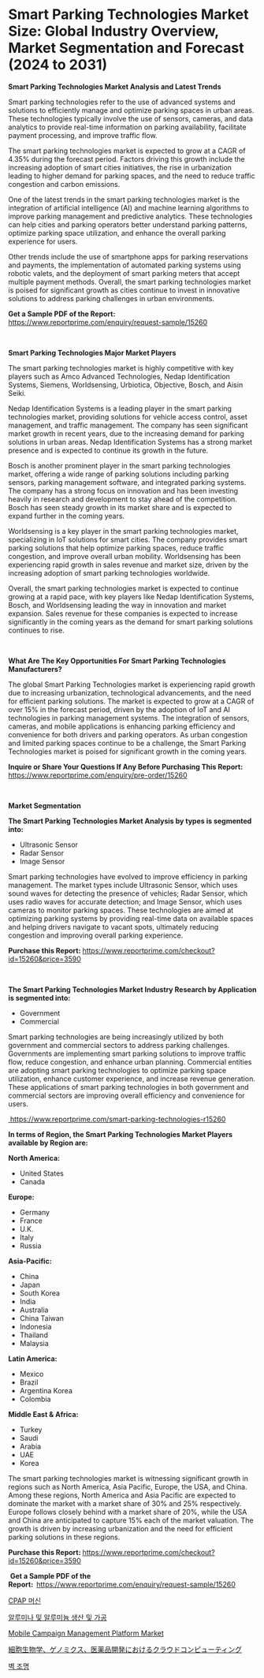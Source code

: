 <p><h1>Smart Parking Technologies Market Size: Global Industry Overview, Market Segmentation and Forecast (2024 to 2031)</h1></p><p><strong>Smart Parking Technologies Market Analysis and Latest Trends</strong></p>
<p><p>Smart parking technologies refer to the use of advanced systems and solutions to efficiently manage and optimize parking spaces in urban areas. These technologies typically involve the use of sensors, cameras, and data analytics to provide real-time information on parking availability, facilitate payment processing, and improve traffic flow.</p><p>The smart parking technologies market is expected to grow at a CAGR of 4.35% during the forecast period. Factors driving this growth include the increasing adoption of smart cities initiatives, the rise in urbanization leading to higher demand for parking spaces, and the need to reduce traffic congestion and carbon emissions.</p><p>One of the latest trends in the smart parking technologies market is the integration of artificial intelligence (AI) and machine learning algorithms to improve parking management and predictive analytics. These technologies can help cities and parking operators better understand parking patterns, optimize parking space utilization, and enhance the overall parking experience for users.</p><p>Other trends include the use of smartphone apps for parking reservations and payments, the implementation of automated parking systems using robotic valets, and the deployment of smart parking meters that accept multiple payment methods. Overall, the smart parking technologies market is poised for significant growth as cities continue to invest in innovative solutions to address parking challenges in urban environments.</p></p>
<p><strong>Get a Sample PDF of the Report:&nbsp;</strong> <a href="https://www.reportprime.com/enquiry/request-sample/15260">https://www.reportprime.com/enquiry/request-sample/15260</a></p>
<p>&nbsp;</p>
<p><strong>Smart Parking Technologies Major Market Players</strong></p>
<p><p>The smart parking technologies market is highly competitive with key players such as Amco Advanced Technologies, Nedap Identification Systems, Siemens, Worldsensing, Urbiotica, Objective, Bosch, and Aisin Seiki. </p><p>Nedap Identification Systems is a leading player in the smart parking technologies market, providing solutions for vehicle access control, asset management, and traffic management. The company has seen significant market growth in recent years, due to the increasing demand for parking solutions in urban areas. Nedap Identification Systems has a strong market presence and is expected to continue its growth in the future.</p><p>Bosch is another prominent player in the smart parking technologies market, offering a wide range of parking solutions including parking sensors, parking management software, and integrated parking systems. The company has a strong focus on innovation and has been investing heavily in research and development to stay ahead of the competition. Bosch has seen steady growth in its market share and is expected to expand further in the coming years.</p><p>Worldsensing is a key player in the smart parking technologies market, specializing in IoT solutions for smart cities. The company provides smart parking solutions that help optimize parking spaces, reduce traffic congestion, and improve overall urban mobility. Worldsensing has been experiencing rapid growth in sales revenue and market size, driven by the increasing adoption of smart parking technologies worldwide.</p><p>Overall, the smart parking technologies market is expected to continue growing at a rapid pace, with key players like Nedap Identification Systems, Bosch, and Worldsensing leading the way in innovation and market expansion. Sales revenue for these companies is expected to increase significantly in the coming years as the demand for smart parking solutions continues to rise.</p></p>
<p>&nbsp;</p>
<p><strong>What Are The Key Opportunities For Smart Parking Technologies Manufacturers?</strong></p>
<p><p>The global Smart Parking Technologies market is experiencing rapid growth due to increasing urbanization, technological advancements, and the need for efficient parking solutions. The market is expected to grow at a CAGR of over 15% in the forecast period, driven by the adoption of IoT and AI technologies in parking management systems. The integration of sensors, cameras, and mobile applications is enhancing parking efficiency and convenience for both drivers and parking operators. As urban congestion and limited parking spaces continue to be a challenge, the Smart Parking Technologies market is poised for significant growth in the coming years.</p></p>
<p><strong>Inquire or Share Your Questions If Any Before Purchasing This Report:</strong> <a href="https://www.reportprime.com/enquiry/pre-order/15260">https://www.reportprime.com/enquiry/pre-order/15260</a></p>
<p>&nbsp;</p>
<p><strong>Market Segmentation</strong></p>
<p><strong>The Smart Parking Technologies Market Analysis by types is segmented into:</strong></p>
<p><ul><li>Ultrasonic Sensor</li><li>Radar Sensor</li><li>Image Sensor</li></ul></p>
<p><p>Smart parking technologies have evolved to improve efficiency in parking management. The market types include Ultrasonic Sensor, which uses sound waves for detecting the presence of vehicles; Radar Sensor, which uses radio waves for accurate detection; and Image Sensor, which uses cameras to monitor parking spaces. These technologies are aimed at optimizing parking systems by providing real-time data on available spaces and helping drivers navigate to vacant spots, ultimately reducing congestion and improving overall parking experience.</p></p>
<p><strong>Purchase this Report:&nbsp;</strong><a href="https://www.reportprime.com/checkout?id=15260&price=3590">https://www.reportprime.com/checkout?id=15260&price=3590</a></p>
<p>&nbsp;</p>
<p><strong>The Smart Parking Technologies Market Industry Research by Application is segmented into:</strong></p>
<p><ul><li>Government</li><li>Commercial</li></ul></p>
<p><p>Smart parking technologies are being increasingly utilized by both government and commercial sectors to address parking challenges. Governments are implementing smart parking solutions to improve traffic flow, reduce congestion, and enhance urban planning. Commercial entities are adopting smart parking technologies to optimize parking space utilization, enhance customer experience, and increase revenue generation. These applications of smart parking technologies in both government and commercial sectors are improving overall efficiency and convenience for users.</p></p>
<p><a href="https://www.reportprime.com/smart-parking-technologies-r15260">&nbsp;https://www.reportprime.com/smart-parking-technologies-r15260</a></p>
<p><strong>In terms of Region, the Smart Parking Technologies Market Players available by Region are:</strong></p>
<p>
    <p> <strong> North America: </strong>
        <ul>
            <li>United States</li>
            <li>Canada</li>
        </ul>
        </p> 
    <p> <strong> Europe: </strong>
        <ul>
            <li>Germany</li>
            <li>France</li>
            <li>U.K.</li>
            <li>Italy</li>
            <li>Russia</li>
        </ul>
        </p> 
    <p> <strong> Asia-Pacific: </strong>
        <ul>
            <li>China</li>
            <li>Japan</li>
            <li>South Korea</li>
            <li>India</li>
            <li>Australia</li>
            <li>China Taiwan</li>
            <li>Indonesia</li>
            <li>Thailand</li>
            <li>Malaysia</li>
        </ul>
        </p> 
    <p> <strong> Latin America: </strong>
        <ul>
            <li>Mexico</li>
            <li>Brazil</li>
            <li>Argentina Korea</li>
            <li>Colombia</li>
        </ul>
        </p> 
    <p> <strong> Middle East & Africa: </strong>
        <ul>
            <li>Turkey</li>
            <li>Saudi</li>
            <li>Arabia</li>
            <li>UAE</li>
            <li>Korea</li>
        </ul>
    </p>
    </p>
<p><p>The smart parking technologies market is witnessing significant growth in regions such as North America, Asia Pacific, Europe, the USA, and China. Among these regions, North America and Asia Pacific are expected to dominate the market with a market share of 30% and 25% respectively. Europe follows closely behind with a market share of 20%, while the USA and China are anticipated to capture 15% each of the market valuation. The growth is driven by increasing urbanization and the need for efficient parking solutions in these regions.</p></p>
<p><strong>Purchase this Report: </strong><a href="https://www.reportprime.com/checkout?id=15260&price=3590">https://www.reportprime.com/checkout?id=15260&price=3590</a></p>
<p>&nbsp;<strong>Get a Sample PDF of the Report:&nbsp;&nbsp;</strong><a href="https://www.reportprime.com/enquiry/request-sample/15260">https://www.reportprime.com/enquiry/request-sample/15260</a></p>
<p><strong></strong></p>
<p><p><a href="https://medium.com/@morrisassin8795/cpap-%EA%B8%B0%EA%B3%84-%EC%8B%9C%EC%9E%A5-%EA%B2%BD%EC%9F%81-%EB%B6%84%EC%84%9D-%EC%8B%9C%EC%9E%A5-%EB%8F%99%ED%96%A5-%EB%B0%8F-2031%EB%85%84%EA%B9%8C%EC%A7%80%EC%9D%98-%EC%98%88%EC%B8%A1-ef6c6ba241ac">CPAP 머신</a></p><p><a href="https://github.com/wallacBahrtyinger567686/Market-Research-Report-List-1/blob/main/593548975985.md">알루미나 및 알루미늄 생산 및 가공</a></p><p><a href="https://github.com/RyleeBauch2023/Market-Research-Report-List-1/blob/main/mobile-campaign-management-platform-market.md">Mobile Campaign Management Platform Market</a></p><p><a href="https://github.com/kegley4963/Market-Research-Report-List-1/blob/main/238169881548.md">細胞生物学、ゲノミクス、医薬品開発におけるクラウドコンピューティング</a></p><p><a href="https://medium.com/@ronnyreilly2022/%EB%B2%BD%EB%93%B1-%EC%8B%9C%EC%9E%A5-%EC%A0%84%EB%A7%9D-%EC%82%B0%EC%97%85-%EA%B0%9C%EC%9A%94-%EB%B0%8F-%EC%98%88%EC%B8%A1-2024%EB%85%84%EB%B6%80%ED%84%B0-2031%EB%85%84%EA%B9%8C%EC%A7%80-0fcd1fc5e3b1">벽 조명</a></p></p>